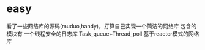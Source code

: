 # easy
看了一些网络库的源码(muduo,handy)，打算自己实现一个简洁的网络库
包含的模块有
一个线程安全的日志库
Task_queue+Thread_poll 
基于reactor模式的网络库
